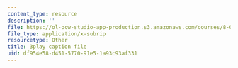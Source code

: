 ```yaml
---
content_type: resource
description: ''
file: https://ol-ocw-studio-app-production.s3.amazonaws.com/courses/8-04-quantum-physics-i-spring-2016/df954e58d451577091e51a93c93af331_w49WAat6ymk.vtt
file_type: application/x-subrip
resourcetype: Other
title: 3play caption file
uid: df954e58-d451-5770-91e5-1a93c93af331
---
```

